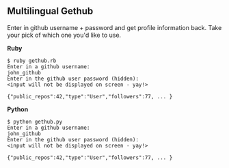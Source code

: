 ## Multilingual Gethub

Enter in github username + password and get profile information back. Take your
pick of which one you'd like to use.

__Ruby__

    $ ruby gethub.rb
    Enter in a github username:
    john_github
    Enter in the github user password (hidden):
    <input will not be displayed on screen - yay!>

    {"public_repos":42,"type":"User","followers":77, ... }

__Python__

    $ python gethub.py
    Enter in a github username:
    john_github
    Enter in the github user password (hidden):
    <input will not be displayed on screen - yay!>

    {"public_repos":42,"type":"User","followers":77, ... }

